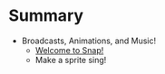 # Summary

* Broadcasts, Animations, and Music!
   * [Welcome to Snap!](welcome_to_snap.md)
   * Make a sprite sing!

